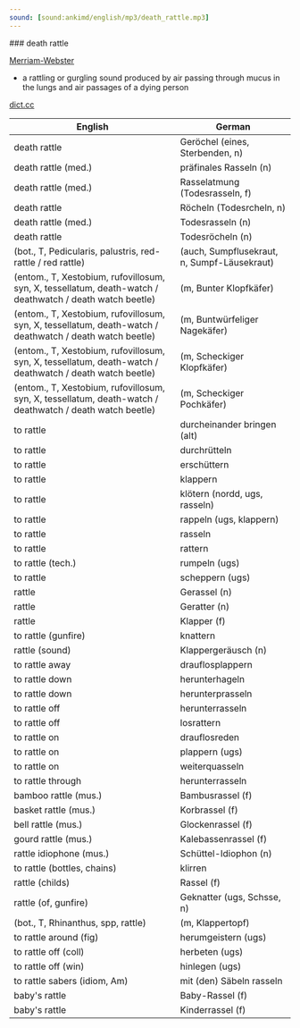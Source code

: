 ```yaml
---
sound: [sound:ankimd/english/mp3/death_rattle.mp3]
---
```


\### death rattle

[Merriam-Webster](https://www.merriam-webster.com/dictionary/death+rattle)

- a rattling or gurgling sound produced by air passing through mucus in the lungs and air passages of a dying person

[dict.cc](https://www.dict.cc/death+rattle)

| English        | German       |
| -------------- | ------------ |
| death rattle | Geröchel (eines, Sterbenden, n) |
| death rattle (med.) | präfinales Rasseln (n) |
| death rattle (med.) | Rasselatmung (Todesrasseln, f) |
| death rattle | Röcheln (Todesrcheln, n) |
| death rattle (med.) | Todesrasseln (n) |
| death rattle | Todesröcheln (n) |
|  (bot., T, Pedicularis, palustris, red-rattle / red rattle) |  (auch, Sumpflusekraut, n, Sumpf-Läusekraut) |
|  (entom., T, Xestobium, rufovillosum, syn, X, tessellatum, death-watch / deathwatch / death watch beetle) |  (m, Bunter Klopfkäfer) |
|  (entom., T, Xestobium, rufovillosum, syn, X, tessellatum, death-watch / deathwatch / death watch beetle) |  (m, Buntwürfeliger Nagekäfer) |
|  (entom., T, Xestobium, rufovillosum, syn, X, tessellatum, death-watch / deathwatch / death watch beetle) |  (m, Scheckiger Klopfkäfer) |
|  (entom., T, Xestobium, rufovillosum, syn, X, tessellatum, death-watch / deathwatch / death watch beetle) |  (m, Scheckiger Pochkäfer) |
| to rattle | durcheinander bringen (alt) |
| to rattle | durchrütteln |
| to rattle | erschüttern |
| to rattle | klappern |
| to rattle | klötern (nordd, ugs, rasseln) |
| to rattle | rappeln (ugs, klappern) |
| to rattle | rasseln |
| to rattle | rattern |
| to rattle (tech.) | rumpeln (ugs) |
| to rattle | scheppern (ugs) |
| rattle | Gerassel (n) |
| rattle | Geratter (n) |
| rattle | Klapper (f) |
| to rattle (gunfire) | knattern |
| rattle (sound) | Klappergeräusch (n) |
| to rattle away | drauflosplappern |
| to rattle down | herunterhageln |
| to rattle down | herunterprasseln |
| to rattle off | herunterrasseln |
| to rattle off | losrattern |
| to rattle on | drauflosreden |
| to rattle on | plappern (ugs) |
| to rattle on | weiterquasseln |
| to rattle through | herunterrasseln |
| bamboo rattle (mus.) | Bambusrassel (f) |
| basket rattle (mus.) | Korbrassel (f) |
| bell rattle (mus.) | Glockenrassel (f) |
| gourd rattle (mus.) | Kalebassenrassel (f) |
| rattle idiophone (mus.) | Schüttel-Idiophon (n) |
| to rattle (bottles, chains) | klirren |
| rattle (childs) | Rassel (f) |
| rattle (of, gunfire) | Geknatter (ugs, Schsse, n) |
|  (bot., T, Rhinanthus, spp, rattle) |  (m, Klappertopf) |
| to rattle around (fig) | herumgeistern (ugs) |
| to rattle off (coll) | herbeten (ugs) |
| to rattle off (win) | hinlegen (ugs) |
| to rattle sabers (idiom, Am) | mit (den) Säbeln rasseln |
| baby's rattle | Baby-Rassel (f) |
| baby's rattle | Kinderrassel (f) |

